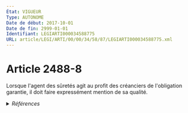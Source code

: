 ```yaml
---
État: VIGUEUR
Type: AUTONOME
Date de début: 2017-10-01
Date de fin: 2999-01-01
Identifiant: LEGIARTI000034588775
URL: article/LEGI/ARTI/00/00/34/58/87/LEGIARTI000034588775.xml
---
```


<h1>Article 2488-8</h1>

Lorsque l'agent des sûretés agit au profit des créanciers de l'obligation
garantie, il doit faire expressément mention de sa qualité.


<details>
  <summary><em>Références</em></summary>

  <h2>Articles faisant référence à l'article</h2>
  
  <ul>
    <li>
      <a href="https://legal.tricoteuses.fr//redirection/LEGIARTI000034582560?vers=git&vers=legifrance">Ordonnance n° 2017-748 du 4 mai 2017 relative à l'agent des sûretés - article 1 ENTIEREMENT_MODIF</a> CREE source
    </li>
  </ul>
  
  <h2>Références faites par l'article</h2>
  
  <ul>
    <li>
      2017-05-04 CREE cible <a href="https://legal.tricoteuses.fr//redirection/LEGIARTI000034582560?vers=git&vers=legifrance">Ordonnance n° 2017-748 du 4 mai 2017 relative à l'agent des sûretés - article 1 ENTIEREMENT_MODIF</a>
    </li>
  </ul>
</details>
